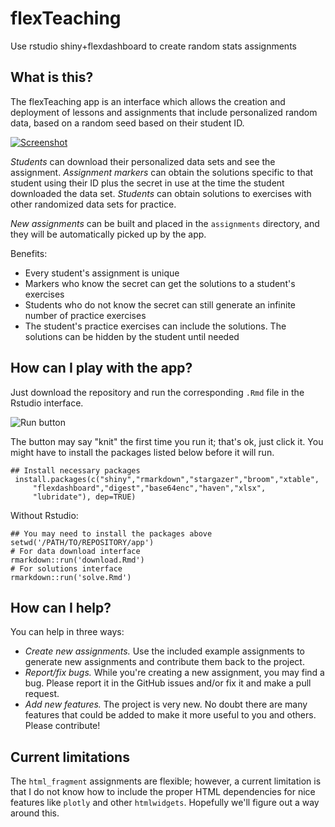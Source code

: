 # flexTeaching
Use rstudio shiny+flexdashboard to create random stats assignments

## What is this?

The flexTeaching app is an interface which allows the creation and deployment of lessons and assignments that include personalized random data, based on a random seed based on their student ID.

[![Screenshot](http://learnbayes.org/images/flexTeach/flexTeach1_tn.png)](http://learnbayes.org/images/flexTeach/flexTeach1.png)

*Students* can download their personalized data sets and see the assignment. *Assignment markers* can obtain the solutions specific to that student using their ID plus the secret in use at the time the student downloaded the data set. *Students* can obtain solutions to exercises with other randomized data sets for practice.

*New assignments* can be built and placed in the `assignments` directory, and they will be automatically picked up by the app.
 
Benefits:
* Every student's assignment is unique
* Markers who know the secret can get the solutions to a student's exercises
* Students who do not know the secret can still generate an infinite number of practice exercises
* The student's practice exercises can include the solutions. The solutions can be hidden by the student until needed

 
## How can I play with the app?

Just download the repository and run the corresponding `.Rmd` file in the Rstudio interface. 

![Run button](http://learnbayes.org/images/flexTeach/run.png)


The button may say "knit" the first time you run it; that's ok, just click it. You might have to install the packages listed below before it will run.

    ## Install necessary packages
     install.packages(c("shiny","rmarkdown","stargazer","broom","xtable",
         "flexdashboard","digest","base64enc","haven","xlsx",
         "lubridate"), dep=TRUE)

Without Rstudio:

    ## You may need to install the packages above 
    setwd('/PATH/TO/REPOSITORY/app')
    # For data download interface
    rmarkdown::run('download.Rmd')
    # For solutions interface
    rmarkdown::run('solve.Rmd')

    
## How can I help?

You can help in three ways:
* *Create new assignments.* Use the included example assignments to generate new assignments and contribute them back to the project.
* *Report/fix bugs.* While you're creating a new assignment, you may find a bug. Please report it in the GitHub issues and/or fix it and make a pull request.
* *Add new features.* The project is very new. No doubt there are many features that could be added to make it more useful to you and others. Please contribute!



## Current limitations

The `html_fragment` assignments are flexible; however, a current limitation is that I do not know how to include the proper HTML dependencies for nice features like `plotly` and other `htmlwidgets`. Hopefully we'll figure out a way around this.
